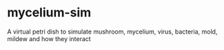 # mycelium-sim
A virtual petri dish to simulate mushroom, mycelium, virus, bacteria, mold, mildew and how they interact
